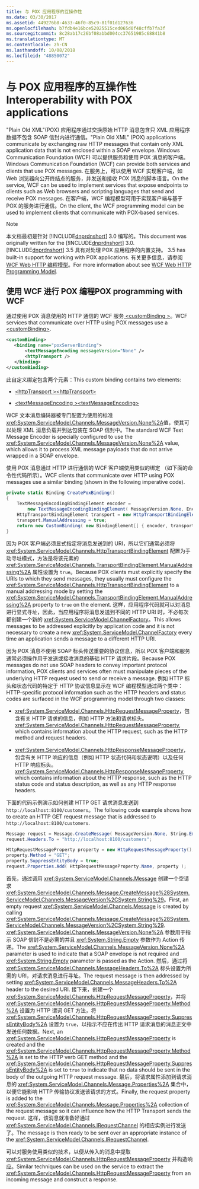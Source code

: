 ```yaml
---
title: 与 POX 应用程序的互操作性
ms.date: 03/30/2017
ms.assetid: 449276b8-4633-46f0-85c9-81f01d127636
ms.openlocfilehash: b7fdb4e16bce52025515ced065d0f48cffb7fa3f
ms.sourcegitcommit: 8c28ab17c26bf08abbd004cc37651985c68841b8
ms.translationtype: MT
ms.contentlocale: zh-CN
ms.lasthandoff: 10/08/2018
ms.locfileid: "48850072"
---
```

# <a name="interoperability-with-pox-applications"></a><span data-ttu-id="c89b4-102">与 POX 应用程序的互操作性</span><span class="sxs-lookup"><span data-stu-id="c89b4-102">Interoperability with POX applications</span></span>

<span data-ttu-id="c89b4-103">"Plain Old XML"(POX) 应用程序通过交换原始 HTTP 消息包含只 XML 应用程序数据不包含 SOAP 信封内进行通信。</span><span class="sxs-lookup"><span data-stu-id="c89b4-103">"Plain Old XML" (POX) applications communicate by exchanging raw HTTP messages that contain only XML application data that is not enclosed within a SOAP envelope.</span></span> <span data-ttu-id="c89b4-104">Windows Communication Foundation (WCF) 可以提供服务和使用 POX 消息的客户端。</span><span class="sxs-lookup"><span data-stu-id="c89b4-104">Windows Communication Foundation (WCF) can provide both services and clients that use POX messages.</span></span> <span data-ttu-id="c89b4-105">在服务上，可以使用 WCF 实现客户端，如 Web 浏览器向公开终结点的服务，并发送和接收 POX 消息的脚本语言。</span><span class="sxs-lookup"><span data-stu-id="c89b4-105">On the service, WCF can be used to implement services that expose endpoints to clients such as Web browsers and scripting languages that send and receive POX messages.</span></span> <span data-ttu-id="c89b4-106">在客户端，WCF 编程模型可用于实现客户端与基于 POX 的服务进行通信。</span><span class="sxs-lookup"><span data-stu-id="c89b4-106">On the client, the WCF programming model can be used to implement clients that communicate with POX-based services.</span></span>  
  
> [!NOTE]
> <span data-ttu-id="c89b4-107">本文档最初是针对 [!INCLUDE[dnprdnshort](../../../../includes/dnprdnshort-md.md)] 3.0 编写的。</span><span class="sxs-lookup"><span data-stu-id="c89b4-107">This document was originally written for the [!INCLUDE[dnprdnshort](../../../../includes/dnprdnshort-md.md)] 3.0.</span></span>  [!INCLUDE[dnprdnshort](../../../../includes/dnprdnshort-md.md)] <span data-ttu-id="c89b4-108">3.5 具有对处理 POX 应用程序的内置支持。</span><span class="sxs-lookup"><span data-stu-id="c89b4-108"> 3.5 has built-in support for working with POX applications.</span></span> <span data-ttu-id="c89b4-109">有关更多信息，请参阅[WCF Web HTTP 编程模型](../../../../docs/framework/wcf/feature-details/wcf-web-http-programming-model.md)。</span><span class="sxs-lookup"><span data-stu-id="c89b4-109">For more information about see [WCF Web HTTP Programming Model](../../../../docs/framework/wcf/feature-details/wcf-web-http-programming-model.md).</span></span>
  
## <a name="pox-programming-with-wcf"></a><span data-ttu-id="c89b4-110">使用 WCF 进行 POX 编程</span><span class="sxs-lookup"><span data-stu-id="c89b4-110">POX programming with WCF</span></span>

<span data-ttu-id="c89b4-111">通过使用 POX 消息使用的 HTTP 通信的 WCF 服务[ \<customBinding >](../../../../docs/framework/configure-apps/file-schema/wcf/custombinding.md)。</span><span class="sxs-lookup"><span data-stu-id="c89b4-111">WCF services that communicate over HTTP using POX messages use a [\<customBinding>](../../../../docs/framework/configure-apps/file-schema/wcf/custombinding.md).</span></span>

```xml
<customBinding>
   <binding name="poxServerBinding">
       <textMessageEncoding messageVersion="None" />
       <httpTransport />
   </binding>
</customBinding>
```

<span data-ttu-id="c89b4-112">此自定义绑定包含两个元素：</span><span class="sxs-lookup"><span data-stu-id="c89b4-112">This custom binding contains two elements:</span></span>

- [<span data-ttu-id="c89b4-113">\<httpTransport ></span><span class="sxs-lookup"><span data-stu-id="c89b4-113">\<httpTransport></span></span>](../../../../docs/framework/configure-apps/file-schema/wcf/httptransport.md)

- [<span data-ttu-id="c89b4-114">\<textMessageEncoding ></span><span class="sxs-lookup"><span data-stu-id="c89b4-114">\<textMessageEncoding></span></span>](../../../../docs/framework/configure-apps/file-schema/wcf/textmessageencoding.md)

<span data-ttu-id="c89b4-115">WCF 文本消息编码器被专门配置为使用的标准<xref:System.ServiceModel.Channels.MessageVersion.None%2A>值，使其可以处理 XML 消息负载并到达包装在 SOAP 信封中。</span><span class="sxs-lookup"><span data-stu-id="c89b4-115">The standard WCF Text Message Encoder is specially configured to use the <xref:System.ServiceModel.Channels.MessageVersion.None%2A> value, which allows it to process XML message payloads that do not arrive wrapped in a SOAP envelope.</span></span>

<span data-ttu-id="c89b4-116">使用 POX 消息通过 HTTP 进行通信的 WCF 客户端使用类似的绑定 （如下面的命令性代码所示）。</span><span class="sxs-lookup"><span data-stu-id="c89b4-116">WCF clients that communicate over HTTP using POX messages use a similar binding (shown in the following imperative code).</span></span>

```csharp
private static Binding CreatePoxBinding()
{
    TextMessageEncodingBindingElement encoder =
        new TextMessageEncodingBindingElement( MessageVersion.None, Encoding.UTF8 );
    HttpTransportBindingElement transport = new HttpTransportBindingElement();
    transport.ManualAddressing = true;
    return new CustomBinding( new BindingElement[] { encoder, transport } );
}
```

<span data-ttu-id="c89b4-117">因为 POX 客户端必须显式指定将消息发送到的 URI，所以它们通常必须将 <xref:System.ServiceModel.Channels.HttpTransportBindingElement> 配置为手动寻址模式，方法是将该元素的 <xref:System.ServiceModel.Channels.TransportBindingElement.ManualAddressing%2A> 属性设置为 `true`。</span><span class="sxs-lookup"><span data-stu-id="c89b4-117">Because POX clients must explicitly specify the URIs to which they send messages, they usually must configure the <xref:System.ServiceModel.Channels.HttpTransportBindingElement> to a manual addressing mode by setting the <xref:System.ServiceModel.Channels.TransportBindingElement.ManualAddressing%2A> property to `true` on the element.</span></span> <span data-ttu-id="c89b4-118">这样，应用程序代码就可以对消息进行显式寻址，因此，当应用程序将消息发送到不同的 HTTP URI 时，不必每次都创建一个新的 <xref:System.ServiceModel.ChannelFactory>。</span><span class="sxs-lookup"><span data-stu-id="c89b4-118">This allows messages to be addressed explicitly by application code and it is not necessary to create a new <xref:System.ServiceModel.ChannelFactory> every time an application sends a message to a different HTTP URI.</span></span>

<span data-ttu-id="c89b4-119">因为 POX 消息不使用 SOAP 标头传送重要的协议信息，所以 POX 客户端和服务通常必须操作用于发送或接收消息的基础 HTTP 请求片段。</span><span class="sxs-lookup"><span data-stu-id="c89b4-119">Because POX messages do not use SOAP headers to convey important protocol information, POX clients and services often must manipulate pieces of the underlying HTTP request used to send or receive a message.</span></span> <span data-ttu-id="c89b4-120">例如 HTTP 标头和状态代码的特定于 HTTP 协议信息显示在 WCF 编程模型通过两个类中：</span><span class="sxs-lookup"><span data-stu-id="c89b4-120">HTTP-specific protocol information such as the HTTP headers and status codes are surfaced in the WCF programming model through two classes:</span></span>

- <span data-ttu-id="c89b4-121"><xref:System.ServiceModel.Channels.HttpRequestMessageProperty>，包含有关 HTTP 请求的信息，例如 HTTP 方法和请求标头。</span><span class="sxs-lookup"><span data-stu-id="c89b4-121"><xref:System.ServiceModel.Channels.HttpRequestMessageProperty>, which contains information about the HTTP request, such as the HTTP method and request headers.</span></span>

- <span data-ttu-id="c89b4-122"><xref:System.ServiceModel.Channels.HttpResponseMessageProperty>，包含有关 HTTP 响应的信息（例如 HTTP 状态代码和状态说明）以及任何 HTTP 响应标头。</span><span class="sxs-lookup"><span data-stu-id="c89b4-122"><xref:System.ServiceModel.Channels.HttpResponseMessageProperty>, which contains information about the HTTP response, such as the HTTP status code and status description, as well as any HTTP response headers.</span></span>
  
<span data-ttu-id="c89b4-123">下面的代码示例演示如何创建 HTTP GET 请求消息发送到`http://localhost:8100/customers`。</span><span class="sxs-lookup"><span data-stu-id="c89b4-123">The following code example shows how to create an HTTP GET request message that is addressed to `http://localhost:8100/customers`.</span></span>

```csharp
Message request = Message.CreateMessage( MessageVersion.None, String.Empty );
request.Headers.To = "http://localhost:8100/customers";

HttpRequestMessageProperty property = new HttpRequestMessageProperty();
property.Method = "GET";
property.SuppressEntityBody = true;
request.Properties.Add( HttpRequestMessageProperty.Name, property );
```

<span data-ttu-id="c89b4-124">首先，通过调用 <xref:System.ServiceModel.Channels.Message> 创建一个空请求 <xref:System.ServiceModel.Channels.Message.CreateMessage%28System.ServiceModel.Channels.MessageVersion%2CSystem.String%29>。</span><span class="sxs-lookup"><span data-stu-id="c89b4-124">First, an empty request <xref:System.ServiceModel.Channels.Message> is created by calling <xref:System.ServiceModel.Channels.Message.CreateMessage%28System.ServiceModel.Channels.MessageVersion%2CSystem.String%29>.</span></span> <span data-ttu-id="c89b4-125"><xref:System.ServiceModel.Channels.MessageVersion.None%2A> 参数用于指示 SOAP 信封不是必需的并且 <xref:System.String.Empty> 参数作为 Action 传递。</span><span class="sxs-lookup"><span data-stu-id="c89b4-125">The <xref:System.ServiceModel.Channels.MessageVersion.None%2A> parameter is used to indicate that a SOAP envelope is not required and <xref:System.String.Empty> parameter is passed as the Action.</span></span> <span data-ttu-id="c89b4-126">然后，通过将 <xref:System.ServiceModel.Channels.MessageHeaders.To%2A> 标头设置为所需的 URI，对请求消息进行寻址。</span><span class="sxs-lookup"><span data-stu-id="c89b4-126">The request message is then addressed by setting <xref:System.ServiceModel.Channels.MessageHeaders.To%2A> header to the desired URI.</span></span> <span data-ttu-id="c89b4-127">接下来，创建一个 <xref:System.ServiceModel.Channels.HttpRequestMessageProperty>，并将 <xref:System.ServiceModel.Channels.HttpRequestMessageProperty.Method%2A> 设置为 HTTP 谓词 GET 方法，将 <xref:System.ServiceModel.Channels.HttpRequestMessageProperty.SuppressEntityBody%2A> 设置为 `true`，以指示不应在传出 HTTP 请求消息的消息正文中发送任何数据。</span><span class="sxs-lookup"><span data-stu-id="c89b4-127">Next, an <xref:System.ServiceModel.Channels.HttpRequestMessageProperty> is created and the <xref:System.ServiceModel.Channels.HttpRequestMessageProperty.Method%2A> is set to the HTTP verb GET method and the <xref:System.ServiceModel.Channels.HttpRequestMessageProperty.SuppressEntityBody%2A> is set to `true` to indicate that no data should be sent in the body of the outgoing HTTP request message.</span></span> <span data-ttu-id="c89b4-128">最后，将请求属性添加到请求消息的 <xref:System.ServiceModel.Channels.Message.Properties%2A> 集合中，以便它能影响 HTTP 传输协议发送该请求的方式。</span><span class="sxs-lookup"><span data-stu-id="c89b4-128">Finally, the request property is added to the <xref:System.ServiceModel.Channels.Message.Properties%2A> collection of the request message so it can influence how the HTTP Transport sends the request.</span></span> <span data-ttu-id="c89b4-129">这样，该消息就准备好通过 <xref:System.ServiceModel.Channels.IRequestChannel> 的相应实例进行发送了。</span><span class="sxs-lookup"><span data-stu-id="c89b4-129">The message is then ready to be sent over an appropriate instance of the <xref:System.ServiceModel.Channels.IRequestChannel>.</span></span>

<span data-ttu-id="c89b4-130">可以对服务使用类似的技术，以便从传入的消息中提取 <xref:System.ServiceModel.Channels.HttpRequestMessageProperty> 并构造响应。</span><span class="sxs-lookup"><span data-stu-id="c89b4-130">Similar techniques can be used on the service to extract the <xref:System.ServiceModel.Channels.HttpRequestMessageProperty> from an incoming message and construct a response.</span></span>
